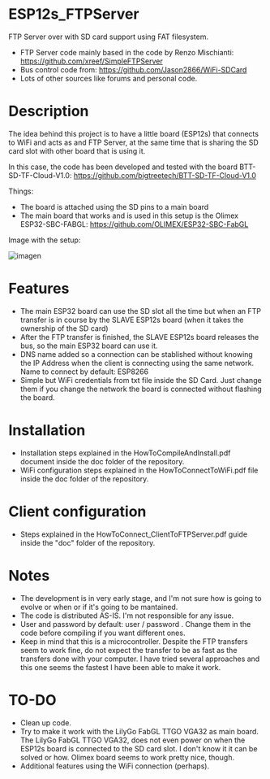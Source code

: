 # ESP12s_FTPServer
FTP Server over with SD card support using FAT filesystem. 
- FTP Server code mainly based in the code by Renzo Mischianti: https://github.com/xreef/SimpleFTPServer
- Bus control code from: https://github.com/Jason2866/WiFi-SDCard
- Lots of other sources like forums and personal code.

# Description
The idea behind this project is to have a little board (ESP12s) that connects to WiFi and acts as and FTP Server, at the same time that is sharing the SD card slot with other board that is using it. 

In this case, the code has been developed and tested with the board BTT-SD-TF-Cloud-V1.0: https://github.com/bigtreetech/BTT-SD-TF-Cloud-V1.0

Things:
  - The board is attached using the SD pins to a main board
  - The main board that works and is used in this setup is the Olimex ESP32-SBC-FABGL: https://github.com/OLIMEX/ESP32-SBC-FabGL

Image with the setup:

![imagen](https://github.com/user-attachments/assets/7f207acc-6d92-4e11-ba2f-1cb0e08e6613)


# Features
- The main ESP32 board can use the SD slot all the time but when an FTP transfer is in course by the SLAVE ESP12s board (when it takes the ownership of the SD card)
- After the FTP transfer is finished, the SLAVE ESP12s board releases the bus, so the main ESP32 board can use it.
- DNS name added so a connection can be stablished without knowing the IP Address when the client is connecting using the same network. Name to connect by default: ESP8266
- Simple but WiFi credentials from txt file inside the SD Card. Just change them if you change the network the board is connected without flashing the board. 

# Installation
- Installation steps explained in the HowToCompileAndInstall.pdf document inside the doc folder of the repository.
- WiFi configuration steps explained in the HowToConnectToWiFi.pdf file inside the doc folder of the repository.

# Client configuration
- Steps explained in the HowToConnect_ClientToFTPServer.pdf guide inside the "doc" folder of the repository.

# Notes
- The development is in very early stage, and I'm not sure how is going to evolve or when or if it's going to be mantained.
- The code is distributed AS-IS. I'm not responsible for any issue.
- User and password by default: user / password . Change them in the code before compiling if you want different ones.
- Keep in mind that this is a microcontroller. Despite the FTP transfers seem to work fine, do not expect the transfer to be as fast as the transfers done with your computer. I have tried several approaches and this one seems the fastest I have been able to make it work. 

# TO-DO
- Clean up code.
- Try to make it work with the LilyGo FabGL TTGO VGA32 as main board. The LilyGo FabGL TTGO VGA32, does not even power on when the ESP12s board is connected to the SD card slot. I don't know it it can be solved or how. Olimex board seems to work pretty nice, though.
- Additional features using the WiFi connection (perhaps).
